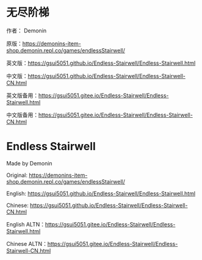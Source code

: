 # 无尽阶梯

作者： Demonin

原版：https://demonins-item-shop.demonin.repl.co/games/endlessStairwell/

英文版：https://gsui5051.github.io/Endless-Stairwell/Endless-Stairwell.html

中文版：https://gsui5051.github.io/Endless-Stairwell/Endless-Stairwell-CN.html

英文版备用：https://gsui5051.gitee.io/Endless-Stairwell/Endless-Stairwell.html

中文版备用：https://gsui5051.gitee.io/Endless-Stairwell/Endless-Stairwell-CN.html



# Endless Stairwell

Made by Demonin

Original: https://demonins-item-shop.demonin.repl.co/games/endlessStairwell/

English: https://gsui5051.github.io/Endless-Stairwell/Endless-Stairwell.html

Chinese: https://gsui5051.github.io/Endless-Stairwell/Endless-Stairwell-CN.html

English ALTN：https://gsui5051.gitee.io/Endless-Stairwell/Endless-Stairwell.html

Chinese ALTN：https://gsui5051.gitee.io/Endless-Stairwell/Endless-Stairwell-CN.html
